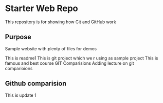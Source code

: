 # Starter Web Repo

This repository is for showing how Git and GitHub work

## Purpose

Sample website with plenty of files for demos

This is readme1
This is git project which we r using as sample project 
This is famous and best course
GIT Comparisions 
Adding lecture on git comparioions
## Github comparision
This is update 1
